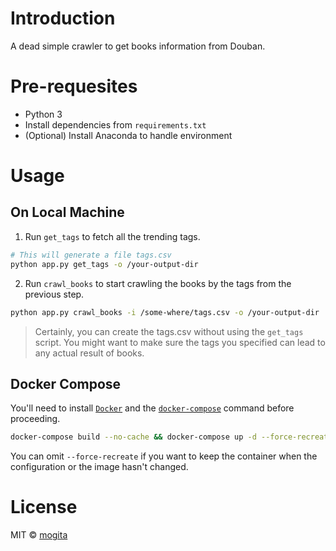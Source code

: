 # Introduction

A dead simple crawler to get books information from Douban.

# Pre-requesites

- Python 3
- Install dependencies from `requirements.txt`
- (Optional) Install Anaconda to handle environment

# Usage

## On Local Machine

1. Run `get_tags` to fetch all the trending tags.

```bash
# This will generate a file tags.csv
python app.py get_tags -o /your-output-dir
```

2. Run `crawl_books` to start crawling the books by the tags from the previous step.

```bash
python app.py crawl_books -i /some-where/tags.csv -o /your-output-dir
```

> Certainly, you can create the tags.csv without using the `get_tags` script. You might want to make sure the tags you specified can lead to any actual result of books.

## Docker Compose

You'll need to install [`Docker`](https://docs.docker.com/engine/install/) and the [`docker-compose`](https://docs.docker.com/compose/install/) command before proceeding.

```bash
docker-compose build --no-cache && docker-compose up -d --force-recreate
```

You can omit `--force-recreate` if you want to keep the container when the configuration or the image hasn't changed.

# License

MIT © [mogita](https://github.com/mogita)
